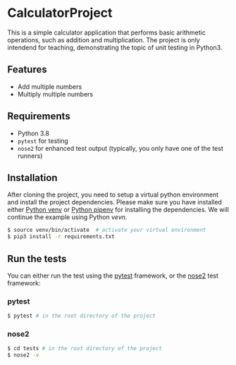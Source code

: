 # CalculatorProject

This is a simple calculator application that performs basic arithmetic operations, such as addition and multiplication.
The project is only intendend for teaching, demonstrating the topic of unit testing in Python3.

## Features

- Add multiple numbers
- Multiply multiple numbers

## Requirements

- Python 3.8
- `pytest` for testing
- `nose2` for enhanced test output (typically, you only have one of the test runners)

## Installation

After cloning the project, you need to setup a virtual python environment and install the project dependencies. Please make sure you have installed either [Python venv](https://docs.python.org/3/library/venv.html) or [Python pipenv](https://pipenv.pypa.io/en/latest/) for installing the dependencies.
We will continue the example using Python *vevn*.

```bash
$ source venv/bin/activate  # activate your virtual environment
$ pip3 install -r requirements.txt
```

## Run the tests

You can either run the test using the [pytest](https://docs.pytest.org/en/stable/) framework, or the [nose2](https://docs.nose2.io/en/latest/) test framework:

### pytest
```bash
$ pytest # in the root directory of the project
```

### nose2
```bash
$ cd tests # in the root directory of the project
$ nose2 -v 
```


